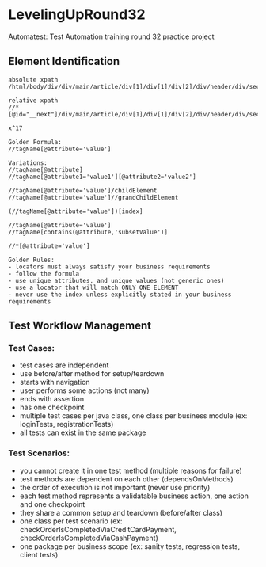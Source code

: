 # LevelingUpRound32
Automatest: Test Automation training round 32 practice project


## Element Identification
```
absolute xpath
/html/body/div/div/main/article/div[1]/div[1]/div[2]/div/header/div/section[1]/a/img

relative xpath
//*[@id="__next"]/div/main/article/div[1]/div[1]/div[2]/div/header/div/section[1]/a/img

x^17

Golden Formula:
//tagName[@attribute='value']

Variations:
//tagName[@attribute]
//tagName[@attribute1='value1'][@attribute2='value2']

//tagName[@attribute='value']/childElement
//tagName[@attribute='value']//grandChildElement

(//tagName[@attribute='value'])[index]

//tagName[@attribute='value']
//tagName[contains(@attribute,'subsetValue')]

//*[@attribute='value']

Golden Rules:
- locators must always satisfy your business requirements
- follow the formula
- use unique attributes, and unique values (not generic ones)
- use a locator that will match ONLY ONE ELEMENT
- never use the index unless explicitly stated in your business requirements
```

## Test Workflow Management

### Test Cases:
- test cases are independent
- use before/after method for setup/teardown
- starts with navigation
- user performs some actions (not many)
- ends with assertion
- has one checkpoint
- multiple test cases per java class, one class per business module (ex: loginTests, registrationTests)
- all tests can exist in the same package

### Test Scenarios:
- you cannot create it in one test method (multiple reasons for failure)
- test methods are dependent on each other (dependsOnMethods)
- the order of execution is not important (never use priority)
- each test method represents a validatable business action, one action and one checkpoint
- they share a common setup and teardown (before/after class)
- one class per test scenario (ex: checkOrderIsCompletedViaCreditCardPayment, checkOrderIsCompletedViaCashPayment)
- one package per business scope (ex: sanity tests, regression tests, client tests)
